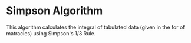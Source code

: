 ﻿# Simpson Algorithm
This algorithm calculates the integral of tabulated data (given in the for of matracies) using Simpson's 1/3 Rule. 
